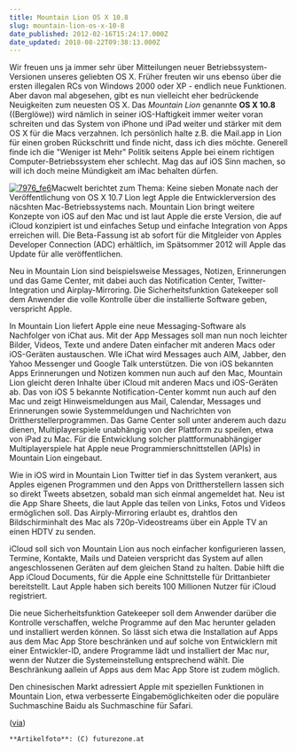 ```yaml
---
title: Mountain Lion OS X 10.8
slug: mountain-lion-os-x-10-8
date_published: 2012-02-16T15:24:17.000Z
date_updated: 2018-08-22T09:38:13.000Z
---
```


Wir freuen uns ja immer sehr über Mitteilungen neuer Betriebssystem-Versionen unseres geliebten OS X. Früher freuten wir uns ebenso über die ersten illegalen RCs von Windows 2000 oder XP - endlich neue Funktionen. Aber davon mal abgesehen, gibt es nun vielleicht eher bedrückende Neuigkeiten zum neuesten OS X. Das *Mountain Lion* genannte **OS X 10.8** ((Berglöwe)) wird nämlich in seiner iOS-Haftigkeit immer weiter voran schreiten und das System von iPhone und iPad weiter und stärker mit dem OS X für die Macs verzahnen. Ich persönlich halte z.B. die Mail.app in Lion für einen groben Rückschritt und finde nicht, dass ich dies möchte. Generell finde ich die "Weniger ist Mehr" Politik seitens Apple bei einem richtigen Computer-Betriebssystem eher schlecht. Mag das auf iOS Sinn machen, so will ich doch meine Mündigkeit am iMac behalten dürfen.

[![7976_fe6](//picdump.thafaker.de/2012/02/7976_fe6.jpg)](http://picdump.thafaker.de/2012/02/7976_fe6.jpg)Macwelt berichtet zum Thema: Keine sieben Monate nach der Veröffentlichung von OS X 10.7 Lion legt Apple die Entwicklerversion des näcshten Mac-Betriebssystems nach. Mountain Lion bringt weitere Konzepte von iOS auf den Mac und ist laut Apple die erste Version, die auf iCloud konzipiert ist und einfaches Setup und einfache Integration von Apps erreichen will. Die Beta-Fassung ist ab sofort für die Mitgleider von Apples Developer Connection (ADC) erhältlich, im Spätsommer 2012 will Apple das Update für alle veröffentlichen.

Neu in Mountain Lion sind beispielsweise Messages, Notizen, Erinnerungen und das Game Center, mit dabei auch das Notification Center, Twitter-Integration und Airplay-Mirroring. Die Sicherheitsfunktion Gatekeeper soll dem Anwender die volle Kontrolle über die installierte Software geben, verspricht Apple.

In Mountain Lion liefert Apple eine neue Messaging-Software als Nachfolger von iChat aus. Mit der App Messages soll man nun noch leichter Bilder, Videos, Texte und andere Daten einfacher mit anderen Macs oder iOS-Geräten austauschen. WIe iChat wird Messages auch AIM, Jabber, den Yahoo Messenger und Google Talk unterstützen. Die von iOS bekannten Apps Erinnerungen und Notizen kommen nun auch auf den Mac, Mountain Lion gleicht deren Inhalte über iCloud mit anderen Macs und iOS-Geräten ab. Das von iOS 5 bekannte Notification-Center kommt nun auch auf den Mac und zeigt Hinweismeldungen aus Mail, Calendar, Messages und Erinnerungen sowie Systemmeldungen und Nachrichten von Drittherstellerprogrammen. Das Game Center soll unter anderem auch dazu dienen, Multiplayerspiele unabhängig von der Plattform zu speilen, etwa von iPad zu Mac. Für die Entwicklung solcher plattformunabhängiger Multiplayerspiele hat Apple neue Programmierschnittstellen (APIs) in Mountain Lion eingebaut.

Wie in iOS wird in Mountain Lion Twitter tief in das System verankert, aus Apples eigenen Programmen und den Apps von Drittherstellern lassen sich so direkt Tweets absetzen, sobald man sich einmal angemeldet hat. Neu ist die App Share Sheets, die laut Apple das teilen von Links, Fotos und Videos ermöglichen soll. Das Airply-Mirroring erlaubt es, drahtlos den Bildschirminhalt des Mac als 720p-Videostreams über ein Apple TV an einen HDTV zu senden.

iCloud soll sich von Mountain Lion aus noch einfacher konfigurieren lassen, Termine, Kontakte, Mails und Dateien verspricht das System auf allen angeschlossenen Geräten auf dem gleichen Stand zu halten. Dabie hilft die App iCloud Documents, für die Apple eine Schnittstelle für Drittanbieter bereitstellt. Laut Apple haben sich bereits 100 Millionen Nutzer für iCloud registriert.

Die neue Sicherheitsfunktion Gatekeeper soll dem Anwender darüber die Kontrolle verschaffen, welche Programme auf den Mac herunter geladen und installiert werden können. So lässt sich etwa die Installation auf Apps aus dem Mac App Store beschränken und auf solche von Entwicklern mit einer Entwickler-ID, andere Programme lädt und installiert der Mac nur, wenn der Nutzer die Systemeinstellung entsprechend wählt. Die Beschränkung aallein uf Apps aus dem Mac App Store ist zudem möglich.

Den chinesischen Markt adressiert Apple mit speziellen Funktionen in Mountain Lion, etwa verbesserte Eingabemöglichkeiten oder die populäre Suchmaschine Baidu als Suchmaschine für Safari.

([via](http://mobil.macwelt.de/article.cfm?ai=1&amp;pk=380305))

`**Artikelfoto**: (C) futurezone.at`
